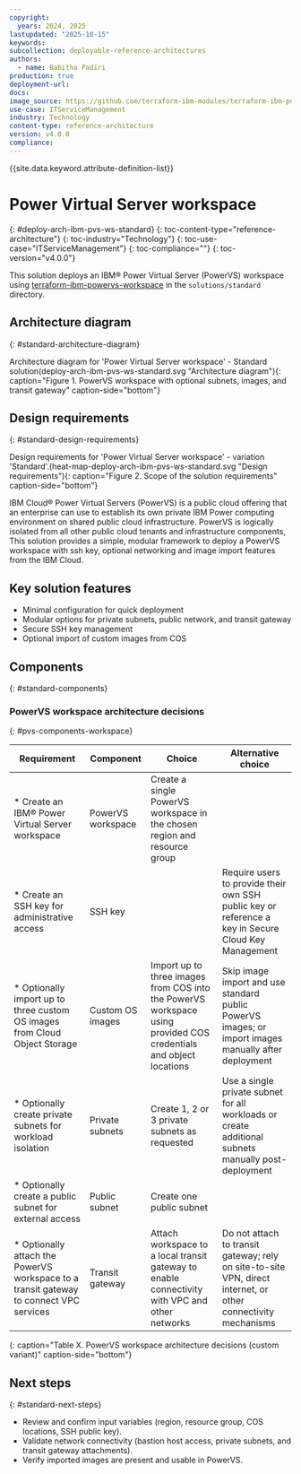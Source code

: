 ```yaml
---
copyright:
  years: 2024, 2025
lastupdated: "2025-10-15"
keywords:
subcollection: deployable-reference-architectures
authors:
  - name: Babitha Padiri
production: true
deployment-url:
docs:
image_source: https://github.com/terraform-ibm-modules/terraform-ibm-powervs-workspace/reference-architectures/standard/deploy-arch-ibm-pvs-ws-standard.svg
use-case: ITServiceManagement
industry: Technology
content-type: reference-architecture
version: v4.0.0
compliance:
---
```


{{site.data.keyword.attribute-definition-list}}

# Power Virtual Server workspace
{: #deploy-arch-ibm-pvs-ws-standard}
{: toc-content-type="reference-architecture"}
{: toc-industry="Technology"}
{: toc-use-case="ITServiceManagement"}
{: toc-compliance=""}
{: toc-version="v4.0.0"}


This solution deploys an IBM® Power Virtual Server (PowerVS) workspace using [terraform-ibm-powervs-workspace](https://github.com/terraform-ibm-modules/terraform-ibm-powervs-workspace) in the `solutions/standard` directory.


## Architecture diagram
{: #standard-architecture-diagram}

Architecture diagram for 'Power Virtual Server workspace' - Standard solution(deploy-arch-ibm-pvs-ws-standard.svg "Architecture diagram"){: caption="Figure 1. PowerVS workspace with optional subnets, images, and transit gateway" caption-side="bottom"}

## Design requirements
{: #standard-design-requirements}

Design requirements for 'Power Virtual Server workspace' - variation 'Standard'.(heat-map-deploy-arch-ibm-pvs-ws-standard.svg "Design requirements"){: caption="Figure 2. Scope of the solution requirements" caption-side="bottom"}

IBM Cloud® Power Virtual Servers (PowerVS) is a public cloud offering that an enterprise can use to establish its own private IBM Power computing environment on shared public cloud infrastructure. PowerVS is logically isolated from all other public cloud tenants and infrastructure components, This solution provides a simple, modular framework to deploy a PowerVS workspace with ssh key, optional networking and image import features from the IBM Cloud.

## Key solution features
- Minimal configuration for quick deployment
- Modular options for private subnets, public network, and transit gateway
- Secure SSH key management
- Optional import of custom images from COS


## Components
{: #standard-components}

### PowerVS workspace architecture decisions
{: #pvs-components-workspace}

| Requirement | Component | Choice | Alternative choice |
|-------------|-----------|--------------------|--------------------|
|* Create an IBM® Power Virtual Server workspace|PowerVS workspace|Create a single PowerVS workspace in the chosen region and resource group||
|* Create an SSH key for administrative access|SSH key||Require users to provide their own SSH public key or reference a key in Secure Cloud Key Management|
|* Optionally import up to three custom OS images from Cloud Object Storage|Custom OS images|Import up to three images from COS into the PowerVS workspace using provided COS credentials and object locations|Skip image import and use standard public PowerVS images; or import images manually after deployment|
|* Optionally create private subnets for workload isolation|Private subnets|Create 1, 2 or 3 private subnets as requested |Use a single private subnet for all workloads or create additional subnets manually post-deployment|
|* Optionally create a public subnet for external access|Public subnet|Create one public subnet ||
|* Optionally attach the PowerVS workspace to a transit gateway to connect VPC services|Transit gateway|Attach workspace to a local transit gateway to enable connectivity with VPC and other networks|Do not attach to transit gateway; rely on site-to-site VPN, direct internet, or other connectivity mechanisms|

{: caption="Table X. PowerVS workspace architecture decisions (custom variant)" caption-side="bottom"}


## Next steps
{: #standard-next-steps}

- Review and confirm input variables (region, resource group, COS locations, SSH public key).
- Validate network connectivity (bastion host access, private subnets, and transit gateway attachments).
- Verify imported images are present and usable in PowerVS.

